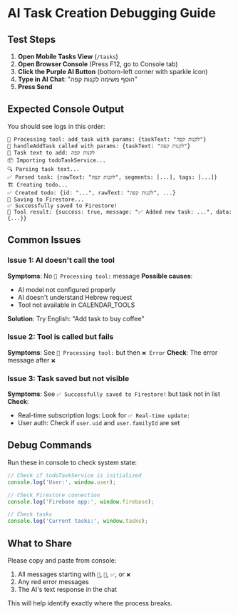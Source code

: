 # AI Task Creation Debugging Guide

## Test Steps

1. **Open Mobile Tasks View** (`/tasks`)
2. **Open Browser Console** (Press F12, go to Console tab)
3. **Click the Purple AI Button** (bottom-left corner with sparkle icon)
4. **Type in AI Chat**: "הוסף משימה לקנות קפה"
5. **Press Send**

## Expected Console Output

You should see logs in this order:

```
🔧 Processing tool: add_task with params: {taskText: "לקנות קפה"}
🔧 handleAddTask called with params: {taskText: "לקנות קפה"}
📝 Task text to add: לקנות קפה
📦 Importing todoTaskService...
🔍 Parsing task text...
✅ Parsed task: {rawText: "לקנות קפה", segments: [...], tags: [...]}
🏗️ Creating todo...
✅ Created todo: {id: "...", rawText: "לקנות קפה", ...}
💾 Saving to Firestore...
✅ Successfully saved to Firestore!
🔧 Tool result: {success: true, message: "✅ Added new task: ...", data: {...}}
```

## Common Issues

### Issue 1: AI doesn't call the tool
**Symptoms**: No `🔧 Processing tool:` message
**Possible causes**:
- AI model not configured properly
- AI doesn't understand Hebrew request
- Tool not available in CALENDAR_TOOLS

**Solution**: Try English: "Add task to buy coffee"

### Issue 2: Tool is called but fails
**Symptoms**: See `🔧 Processing tool:` but then `❌ Error`
**Check**: The error message after `❌`

### Issue 3: Task saved but not visible
**Symptoms**: See `✅ Successfully saved to Firestore!` but task not in list
**Check**: 
- Real-time subscription logs: Look for `✅ Real-time update:`
- User auth: Check if `user.uid` and `user.familyId` are set

## Debug Commands

Run these in console to check system state:

```javascript
// Check if todoTaskService is initialized
console.log('User:', window.user);

// Check Firestore connection
console.log('Firebase app:', window.firebase);

// Check tasks
console.log('Current tasks:', window.tasks);
```

## What to Share

Please copy and paste from console:
1. All messages starting with `🔧`, `📝`, `✅`, or `❌`
2. Any red error messages
3. The AI's text response in the chat

This will help identify exactly where the process breaks.